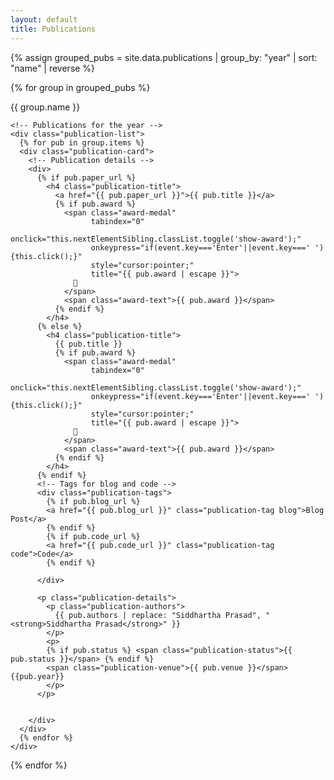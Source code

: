```yaml
---
layout: default
title: Publications
---
```


<div class="publications-container">

{% assign grouped_pubs = site.data.publications | group_by: "year" | sort: "name" | reverse %}

{% for group in grouped_pubs %}
  <div class="publication-year-section">
    <!-- Sticky year on the left -->
    <div class="publication-year-sticky">
      {{ group.name }}
    </div>

    <!-- Publications for the year -->
    <div class="publication-list">
      {% for pub in group.items %}
      <div class="publication-card">
        <!-- Publication details -->
        <div>
          {% if pub.paper_url %}
            <h4 class="publication-title">
              <a href="{{ pub.paper_url }}">{{ pub.title }}</a>
              {% if pub.award %}
                <span class="award-medal"
                      tabindex="0"
                      onclick="this.nextElementSibling.classList.toggle('show-award');"
                      onkeypress="if(event.key==='Enter'||event.key===' '){this.click();}"
                      style="cursor:pointer;"
                      title="{{ pub.award | escape }}">
                  🏅
                </span>
                <span class="award-text">{{ pub.award }}</span>
              {% endif %}
            </h4>
          {% else %}
            <h4 class="publication-title">
              {{ pub.title }}
              {% if pub.award %}
                <span class="award-medal"
                      tabindex="0"
                      onclick="this.nextElementSibling.classList.toggle('show-award');"
                      onkeypress="if(event.key==='Enter'||event.key===' '){this.click();}"
                      style="cursor:pointer;"
                      title="{{ pub.award | escape }}">
                  🏅
                </span>
                <span class="award-text">{{ pub.award }}</span>
              {% endif %}
            </h4>
          {% endif %}
          <!-- Tags for blog and code -->
          <div class="publication-tags">
            {% if pub.blog_url %}
            <a href="{{ pub.blog_url }}" class="publication-tag blog">Blog Post</a>
            {% endif %}
            {% if pub.code_url %}
            <a href="{{ pub.code_url }}" class="publication-tag code">Code</a>
            {% endif %}

          </div>

          <p class="publication-details">
            <p class="publication-authors">
              {{ pub.authors | replace: "Siddhartha Prasad", "<strong>Siddhartha Prasad</strong>" }}
            </p>  
            <p>
            {% if pub.status %} <span class="publication-status">{{ pub.status }}</span> {% endif %}
            <span class="publication-venue">{{ pub.venue }}</span> {{pub.year}}
            </p>
          </p>


        </div>
      </div>
      {% endfor %}
    </div>
  </div>
{% endfor %}

</div>

<style>
.award-medal {
  margin-left: 0.4em;
  font-size: 1em;
  vertical-align: middle;
  transition: transform 0.2s;
}
.award-medal:hover, .award-medal:focus {
  transform: scale(1.2) rotate(-10deg);
  outline: none;
}
.award-text {
  display: none;
  margin-left: 0.5em;
  color: #b8860b;
  font-weight: 500;
  font-size: 0.95em;
}
.award-text.show-award {
  display: inline;
}
</style>